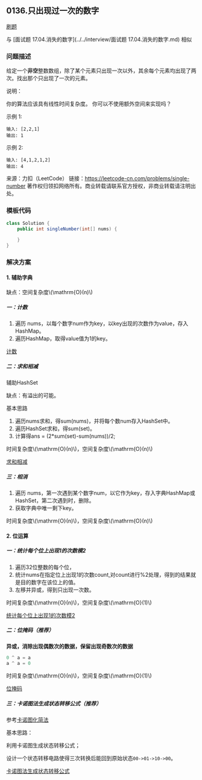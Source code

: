<script src="https://cdn.bootcss.com/mathjax/2.7.7/MathJax.js?config=TeX-AMS-MML_HTMLorMML"></script>

## 0136.只出现过一次的数字

[刷题](qu/solu/Solution.java)

与 [面试题 17.04.消失的数字](../../interview/面试题 17.04.消失的数字.md) 相似

### 问题描述

给定一个**非空**整数数组，除了某个元素只出现一次以外，其余每个元素均出现了两次。找出那个只出现了一次的元素。

说明：

你的算法应该具有线性时间复杂度。 你可以不使用额外空间来实现吗？

示例 1:

```
输入: [2,2,1]
输出: 1
```

示例 2:

```
输入: [4,1,2,1,2]
输出: 4
```

来源：力扣（LeetCode）
链接：https://leetcode-cn.com/problems/single-number
著作权归领扣网络所有。商业转载请联系官方授权，非商业转载请注明出处。

### 模板代码

``` java
class Solution {
	public int singleNumber(int[] nums) {

    }
}
```

### 解决方案

#### 1. 辅助字典

缺点：空间复杂度\\(\mathrm{O}(n)\\)

##### 一：计数

1. 遍历 nums，以每个数字num作为key，以key出现的次数作为value，存入HashMap。
2. 遍历HashMap，取得value值为1的key。

[计数](qu0136/solu2/Solution.java)

##### 二：求和相减

辅助HashSet

缺点：有溢出的可能。

基本思路

1. 遍历nums求和，得sum(nums)，并将每个数num存入HashSet中。
2. 遍历HashSet求和，得sum(set)。
3. 计算得ans = (2*sum(set)-sum(nums))/2;


时间复杂度\\(\mathrm{O}(n)\\)，空间复杂度\\(\mathrm{O}(n)\\)

[求和相减](qu0136/solu1/Solution.java)

##### 三：相消

1. 遍历 nums，第一次遇到某个数字num，以它作为key，存入字典HashMap或HashSet，第二次遇到时，删除。
2. 获取字典中唯一剩下key。


时间复杂度\\(\mathrm{O}(n)\\)，空间复杂度\\(\mathrm{O}(n)\\)


#### 2. 位运算

##### 一：统计每个位上出现1的次数模2

1. 遍历32位整数的每个位，
2. 统计nums在指定位上出现1的次数count,对count进行%2处理，得到的结果就是目的数字在该位上的值。
3. 左移并异或，得到只出现一次数。

时间复杂度\\(\mathrm{O}(n)\\)，空间复杂度\\(\mathrm{O}(1)\\)

[统计每个位上出现1的次数模2](qu0136/solu3/Solution.java)

##### 二：位掩码（推荐）

**异或，消除出现偶数次的数据，保留出现奇数次的数据**

``` java
0 ^ a = a
a ^ a = 0
```

时间复杂度\\(\mathrm{O}(n)\\)，空间复杂度\\(\mathrm{O}(1)\\)


[位掩码](qu0136/solu4/Solution.java)


##### 三：卡诺图法生成状态转移公式（推荐）

参考[卡诺图化简法](卡诺图化简法.md)

基本思路：

利用卡诺图生成状态转移公式；

设计一个状态转移电路使得三次转换后能回到原始状态`00->01->10->00`。

[卡诺图法生成状态转移公式](qu0136/solu5/Solution.java)
